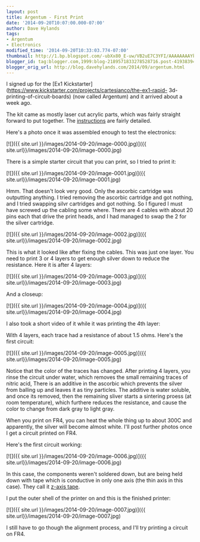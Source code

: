 ```yaml
---
layout: post
title: Argentum - First Print
date: '2014-09-20T10:07:00.000-07:00'
author: Dave Hylands
tags:
- Argentum
- Electronics
modified_time: '2014-09-20T10:33:03.774-07:00'
thumbnail: http://1.bp.blogspot.com/-ubXx80_E-uw/VB2uE7C3YFI/AAAAAAAAYk4/1T51Ao3hQAM/s72-c/Argentum.jpg
blogger_id: tag:blogger.com,1999:blog-2189571833278528716.post-4193839448909499023
blogger_orig_url: http://blog.davehylands.com/2014/09/argentum.html
---
```


I signed up for the [Ex1
Kickstarter](https://www.kickstarter.com/projects/cartesianco/the-ex1-rapid-
3d-printing-of-circuit-boards) (now called Argentum) and it arrived about a
week ago.

The kit came as mostly laser cut acrylic parts, which was fairly straight
forward to put together. The
[instructions](https://www.cartesianco.com/pages/assembly-guide) are fairly detailed.

Here's a photo once it was assembled enough to test the electronics:

[![]({{ site.url }}/images/2014-09-20/image-0000.jpg)]({{ site.url}}/images/2014-09-20/image-0000.jpg)


There is a simple starter circuit that you can print, so I tried to print it:

[![]({{ site.url }}/images/2014-09-20/image-0001.jpg)]({{ site.url}}/images/2014-09-20/image-0001.jpg)

Hmm. That doesn't look very good. Only the ascorbic cartridge was outputting
anything. I tried removing the ascorbic cartridge and got nothing, and I tried
swapping silvr cartridges and got nothing. So I figured I must have screwed up
the cabling some where. There are 4 cables with about 20 pins each that drive
the print heads, and I had managed to swap the 2 for the silver cartridge.

[![]({{ site.url }}/images/2014-09-20/image-0002.jpg)]({{ site.url}}/images/2014-09-20/image-0002.jpg)

This is what it looked like after fixing the cables. This was just one layer.
You need to print 3 or 4 layers to get enough silver down to reduce the
resistance.
Here it is after 4 layers:

[![]({{ site.url }}/images/2014-09-20/image-0003.jpg)]({{ site.url}}/images/2014-09-20/image-0003.jpg)


And a closeup:

[![]({{ site.url }}/images/2014-09-20/image-0004.jpg)]({{ site.url}}/images/2014-09-20/image-0004.jpg)


I also took a short video of it while it was printing the 4th layer:


With 4 layers, each trace had a resistance of about 1.5 ohms. Here's the first
circuit:

[![]({{ site.url }}/images/2014-09-20/image-0005.jpg)]({{ site.url}}/images/2014-09-20/image-0005.jpg)

Notice that the color of the traces has changed. After printing 4 layers, you
rinse the circuit under water, which removes the small remaining traces of
nitric acid, There is an additive in the ascorbic which prevents the silver
from balling up and leaves it as tiny particles. The additive is water
soluble, and once its removed, then the remaining sliver starts a sintering
proess (at room temperature), which furthere reduces the resistance, and cause
the color to change from dark gray to light gray.

When you print on FR4, you can heat the whole thing up to about 300C and
apparently, the silver will become almost white. I'll post further photos once
I get a circuit printed on FR4.

Here's the first circuit working:

[![]({{ site.url }}/images/2014-09-20/image-0006.jpg)]({{ site.url}}/images/2014-09-20/image-0006.jpg)


In this case, the components weren't soldered down, but are being held down
with tape which is conductive in only one axis (the thin axis in this case).
They call it [z-axis tape](https://www.sparkfun.com/products/12042).

I put the outer shell of the printer on and this is the finished printer:

[![]({{ site.url }}/images/2014-09-20/image-0007.jpg)]({{ site.url}}/images/2014-09-20/image-0007.jpg)

I still have to go though the alignment process, and I'll try printing a
circuit on FR4.




